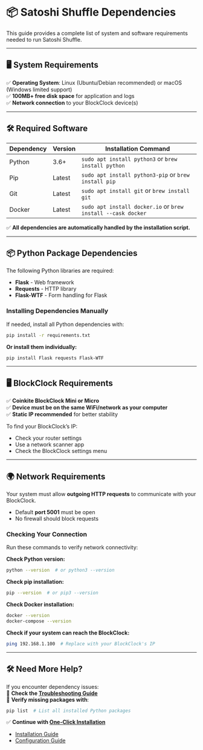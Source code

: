 # 📦 Satoshi Shuffle Dependencies

This guide provides a complete list of system and software requirements needed to run Satoshi Shuffle.

---

## 🖥 System Requirements

✅ **Operating System**: Linux (Ubuntu/Debian recommended) or macOS (Windows limited support)  
✅ **100MB+ free disk space** for application and logs  
✅ **Network connection** to your BlockClock device(s)  

---

## 🛠 Required Software

| Dependency | Version | Installation Command |
|------------|---------|----------------------|
| Python     | 3.6+    | `sudo apt install python3` or `brew install python` |
| Pip        | Latest  | `sudo apt install python3-pip` or `brew install pip` |
| Git        | Latest  | `sudo apt install git` or `brew install git` |
| Docker     | Latest  | `sudo apt install docker.io` or `brew install --cask docker` |

✅ **All dependencies are automatically handled by the installation script.**  

---

## 📦 Python Package Dependencies  

The following Python libraries are required:  

- **Flask** - Web framework  
- **Requests** - HTTP library  
- **Flask-WTF** - Form handling for Flask  

### Installing Dependencies Manually  

If needed, install all Python dependencies with:  
```bash
pip install -r requirements.txt
```

**Or install them individually:**  
```bash
pip install Flask requests Flask-WTF
```

---

## 🖥 BlockClock Requirements

✅ **Coinkite BlockClock Mini or Micro**  
✅ **Device must be on the same WiFi/network as your computer**  
✅ **Static IP recommended** for better stability  

To find your BlockClock’s IP:  
- Check your router settings  
- Use a network scanner app  
- Check the BlockClock settings menu  

---

## 🌍 Network Requirements  

Your system must allow **outgoing HTTP requests** to communicate with your BlockClock.  

- Default **port 5001** must be open  
- No firewall should block requests  

### Checking Your Connection  

Run these commands to verify network connectivity:  

**Check Python version:**  
```bash
python --version  # or python3 --version
```

**Check pip installation:**  
```bash
pip --version  # or pip3 --version
```

**Check Docker installation:**  
```bash
docker --version
docker-compose --version
```

**Check if your system can reach the BlockClock:**  
```bash
ping 192.168.1.100  # Replace with your BlockClock's IP
```

---

## 🛠 Need More Help?  

If you encounter dependency issues:  
📌 **Check the [Troubleshooting Guide](troubleshooting.md)**  
📌 **Verify missing packages with**:  
```bash
pip list  # List all installed Python packages
```

✅ **Continue with [One-Click Installation](installation-one-click.md)**  
- [Installation Guide](installation-one-click.md)  
- [Configuration Guide](configuration.md)  
